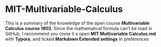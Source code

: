 # MIT-Multivariable-Calculus

This is a summary of the knowledge of the open course **Multivariable Calculus course 1802**. Since the mathematical formula can’t be read in GitHub, I recommend you clone it s open **MIT Multivariable Calculus.md** with **Typora**, and ticked **Markdown Extended settings** in preferences

